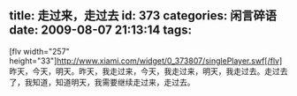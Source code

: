 title: 走过来，走过去
id: 373
categories: 闲言碎语
date: 2009-08-07 21:13:14
tags:
---

[flv width=&quot;257&quot; height=&quot;33&quot;]http://www.xiami.com/widget/0_373807/singlePlayer.swf[/flv]
</br>昨天，今天，明天。昨天，我走过来，今天，我走过来，明天，我走过去。走过去了，我知道，知道明天，我需要继续走过来，走过去。
